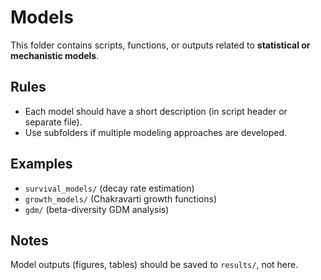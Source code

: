 # Models

This folder contains scripts, functions, or outputs related to **statistical or mechanistic models**.

## Rules
- Each model should have a short description (in script header or separate file).
- Use subfolders if multiple modeling approaches are developed.

## Examples
- `survival_models/` (decay rate estimation)
- `growth_models/` (Chakravarti growth functions)
- `gdm/` (beta-diversity GDM analysis)

## Notes
Model outputs (figures, tables) should be saved to `results/`, not here.

